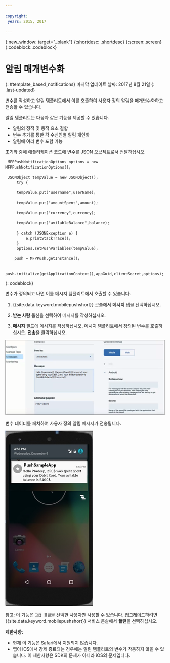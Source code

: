 ```yaml
---

copyright:
 years: 2015, 2017

---
```


{:new_window: target="_blank"}
{:shortdesc: .shortdesc}
{:screen:.screen}
{:codeblock:.codeblock}

# 알림 매개변수화
{: #template_based_notifications}
마지막 업데이트 날짜: 2017년 8월 21일
{: .last-updated}

변수를 작성하고 알림 템플리트에서 이를 호출하여 사용자 정의 알림을 매개변수화하고 전송할 수 있습니다. 

알림 템플리트는 다음과 같은 기능을 제공할 수 있습니다. 

 - 알림의 정적 및 동적 요소 결합
 - 변수 추가를 통한 각 수신인별 알림 개인화
 - 알림에 여러 변수 포함 가능 

초기화 중에 애플리케이션 코드에 변수를 JSON 오브젝트로서 전달하십시오. 

    
   ```
    MFPPushNotificationOptions options = new MFPPushNotificationOptions();

    JSONObject tempValue = new JSONObject();
        try {
        
		tempValue.put("username",userName);
        
        tempValue.put("amountSpent",amount);
		
        tempValue.put("currency",currency);
		
        tempValue.put("avilableBalance",balance);
        
		} catch (JSONException e) {
            e.printStackTrace();
        }
        options.setPushVariables(tempValue); 
	   
	   push = MFPPush.getInstance();

       push.initialize(getApplicationContext(),appGuid,clientSecret,options);
   ```
{: codeblock}


변수가 정의되고 나면 이를 메시지 템플리트에서 호출할 수 있습니다. 

1. {{site.data.keyword.mobilepushshort}} 콘솔에서 **메시지** 탭을 선택하십시오. 

2. **받는 사람** 옵션을 선택하여 메시지를 작성하십시오. 

2. **메시지** 필드에 메시지를 작성하십시오.  메시지 템플리트에서 정의된 변수를 호출하십시오. **전송**을 클릭하십시오.

![메시지 템플리트](images/message_template.png)

변수 데이터를 페치하여 사용자 정의 알림 메시지가 전송됩니다. 

![메시지 예](images/message_template_example.jpg)

참고: 이 기능은 `고급 플랜`을 선택한 사용자만 사용할 수 있습니다. [업그레이드](https://console-tok02-red.cdn.s-bluemix.net/docs/account/change-plan.html#changing)하려면 {{site.data.keyword.mobilepushshort}} 서비스 콘솔에서 **플랜**을 선택하십시오. 

**제한사항:**

 - 현재 이 기능은 Safari에서 지원되지 않습니다. 
 - 앱이 iOS에서 강제 종료되는 경우에는 알림 템플리트의 변수가 작동하지 않을 수 있습니다. 이 제한사항은 SDK의 문제가 아니라 iOS의 문제입니다. 








